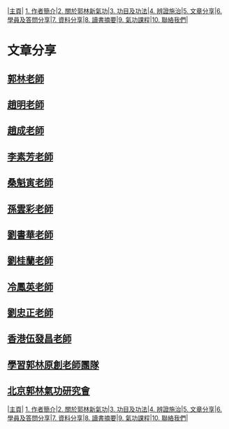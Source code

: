 |[主頁](/README.md)| [1. 作者簡介](/a10.md)|[2. 關於郭林新氣功](/a1.md)|[3. 功目及功法](/a2.md)|[4. 辨證施治](/a3.md)|[5. 文章分享](/a5.md)|[6. 學員及答問分享](/a6.md)|[7. 資料分享](/a7.md)|[8. 讀書摘要](/a4.md)|[9. 氣功課程](/郭林新氣功課程.md)|[10. 聯絡我們](/a9.md)|

# 文章分享

## [郭林老師](/郭3.md)

## [趙明老師](/趙明.md)

## [趙成老師](/趙成.md)

## [李素芳老師](/李素芳4.md) 

## [桑魁寅老師](/桑魁寅2.md)

## [孫雲彩老師](/雲彩2.md)        
  
## [劉書華老師](/劉書華2.md)         

## [劉桂蘭老師](/劉桂蘭2.md)         

## [冷鳳英老師](/冷鳳英2.md)  

## [劉忠正老師](/劉忠正2.md)  

## [香港伍發昌老師](/伍1.md) 

## [學習郭林原創老師團隊](/原創.md)   

## [北京郭林氣功研究會](/研究會1.md)   

 

|[主頁](/README.md)| [1. 作者簡介](/a10.md)|[2. 關於郭林新氣功](/a1.md)|[3. 功目及功法](/a2.md)|[4. 辨證施治](/a3.md)|[5. 文章分享](/a5.md)|[6. 學員及答問分享](/a6.md)|[7. 資料分享](/a7.md)|[8. 讀書摘要](/a4.md)|[9. 氣功課程](/郭林新氣功課程.md)|[10. 聯絡我們](/a9.md)|

